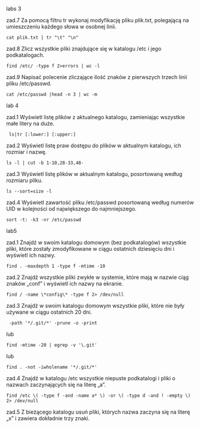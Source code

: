   labs 3
  
zad.7 Za pomocą filtru tr wykonaj modyfikację pliku plik.txt, polegającą na umieszczeniu każdego słowa w osobnej linii.

    cat plik.txt | tr "\t" "\n"

zad.8 Zlicz wszystkie pliki znajdujące się w katalogu /etc i jego podkatalogach.

    find /etc/ -type f 2>errors | wc -l
    
zad.9 Napisać polecenie zliczające ilość znaków z pierwszych trzech linii pliku /etc/passwd.

    cat /etc/passwd |head -n 3 | wc -m

  lab 4
  
zad.1 Wyświetl listę plików z aktualnego katalogu, zamieniając wszystkie małe litery na duże.

     ls|tr [:lower:] [:upper:]
     
zad.2 Wyświetl listę praw dostępu do plików w aktualnym katalogu, ich rozmiar i nazwę.

    ls -l | cut -b 1-10,28-33,48-
    
zad.3 Wyświetl listę plików w aktualnym katalogu, posortowaną według rozmiaru pliku.
    
    ls --sort=size -l
    
zad.4 Wyświetl zawartość pliku /etc/passwd posortowaną według numerów UID w kolejności od największego do najmniejszego.

    sort -t: -k3 -nr /etc/passwd
    
  lab5
  
zad.1 Znajdź w swoim katalogu domowym (bez podkatalogów) wszystkie pliki, które zostały zmodyfikowane w ciągu ostatnich dziesięciu dni i wyświetl ich nazwy.

    find . -maxdepth 1 -type f -mtime -10
    
zad.2 Znajdź wszystkie pliki zwykłe w systemie, które mają w nazwie ciąg znaków „conf” i wyświetl ich nazwy na ekranie.

    find / -name \*config\* -type f 2> /dev/null
    
zad.3 Znajdź w swoim katalogu domowym wszystkie pliki, które nie były używane w ciągu ostatnich 20 dni.

     -path '*/.git/*' -prune -o -print 

lub

    find -mtime -20 | egrep -v '\.git'

lub

    find . -not -iwholename '*/.git/*'


zad.4 Znajdź w katalogu /etc wszystkie niepuste podkatalogi i pliki o nazwach zaczynających się na literę „a”.

    find /etc \( -type f -and -name a* \) -or \( -type d -and ! -empty \) 2> /dev/null

zad.5 Z bieżącego katalogu usuń pliki, których nazwa zaczyna się na literę „x” i zawiera dokładnie trzy znaki.